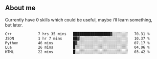 ## About me
Currently have 0 skills which could be useful, maybe i'll learn something, but later.

<!--START_SECTION:waka-->

```txt
C++            7 hrs 35 mins   █████████████████▓░░░░░░░   70.31 %
JSON           1 hr 7 mins     ██▓░░░░░░░░░░░░░░░░░░░░░░   10.37 %
Python         46 mins         █▓░░░░░░░░░░░░░░░░░░░░░░░   07.17 %
Lua            26 mins         █░░░░░░░░░░░░░░░░░░░░░░░░   04.06 %
HTML           22 mins         █░░░░░░░░░░░░░░░░░░░░░░░░   03.42 %
```

<!--END_SECTION:waka-->
